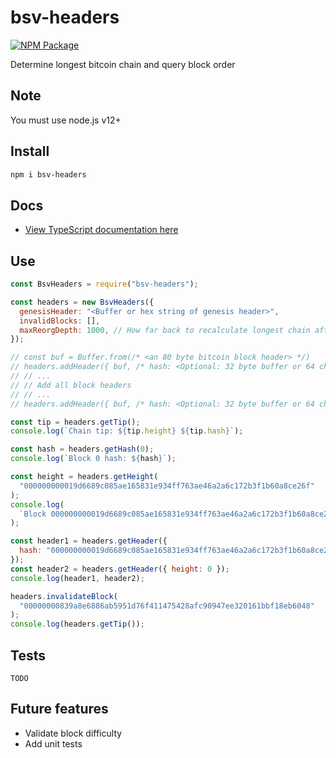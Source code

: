 # bsv-headers

[![NPM Package](https://img.shields.io/npm/v/bsv-headers.svg?style=flat-square)](https://www.npmjs.org/package/bsv-headers)

Determine longest bitcoin chain and query block order

## Note

You must use node.js v12+

## Install

```sh
npm i bsv-headers
```

## Docs

- [View TypeScript documentation here](docs/README.md)

## Use

```js
const BsvHeaders = require("bsv-headers");

const headers = new BsvHeaders({
  genesisHeader: "<Buffer or hex string of genesis header>",
  invalidBlocks: [],
  maxReorgDepth: 1000, // How far back to recalculate longest chain after adding new block headers. Set to 0 to always recalculate from genesis (slower)
});

// const buf = Buffer.from(/* <an 80 byte bitcoin block header> */)
// headers.addHeader({ buf, /* hash: <Optional: 32 byte buffer or 64 char string hex string of buf block hash. Used for performance> */ })
// // ...
// // Add all block headers
// // ...
// headers.addHeader({ buf, /* hash: <Optional: 32 byte buffer or 64 char string hex string of buf block hash. Used for performance> */ })

const tip = headers.getTip();
console.log(`Chain tip: ${tip.height} ${tip.hash}`);

const hash = headers.getHash(0);
console.log(`Block 0 hash: ${hash}`);

const height = headers.getHeight(
  "000000000019d6689c085ae165831e934ff763ae46a2a6c172b3f1b60a8ce26f"
);
console.log(
  `Block 000000000019d6689c085ae165831e934ff763ae46a2a6c172b3f1b60a8ce26f height: ${height}`
);

const header1 = headers.getHeader({
  hash: "000000000019d6689c085ae165831e934ff763ae46a2a6c172b3f1b60a8ce26f",
});
const header2 = headers.getHeader({ height: 0 });
console.log(header1, header2);

headers.invalidateBlock(
  "00000000839a8e6886ab5951d76f411475428afc90947ee320161bbf18eb6048"
);
console.log(headers.getTip());
```

## Tests

`TODO`

## Future features

- Validate block difficulty
- Add unit tests
